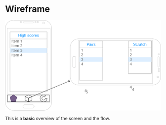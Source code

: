 # Wireframe

[![wireframe](img/wireframe.png)](pdf/wireframe.pdf)


This is a **basic** overview of the screen and the flow.

